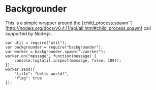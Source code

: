 Backgrounder
====================================================

This is a simple wrapper around the `[`child_process.spawn``][http://nodejs.org/docs/v0.4.11/api/all.html#child_process.spawn] call supported by Node.js.

```
var util = require("util");
var backgrounder = require("backgrounder");
var worker = backgrounder.spawn("./worker");
worker.on("message", function(message) {
    console.log(util.inspect(message, false, 100));
});
worker.send({
    "title": "hello world!",
    "flag": true
});
```
